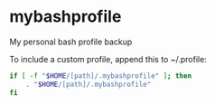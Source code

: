 # mybashprofile
My personal bash profile backup

To include a custom profile, append this to ~/.profile:

```bash
if [ -f "$HOME/[path]/.mybashprofile" ]; then
    . "$HOME/[path]/.mybashprofile"
fi
```
